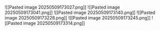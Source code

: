 ![[Pasted image 20250509173027.png]]
![[Pasted image 20250509173041.png]]
![[Pasted image 20250509173140.png]]
![[Pasted image 20250509173228.png]]
![[Pasted image 20250509173245.png]]
![[Pasted image 20250509173314.png]]
